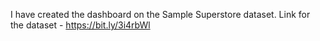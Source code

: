  I have created the dashboard on the Sample Superstore dataset.
 Link for the dataset - https://bit.ly/3i4rbWl

